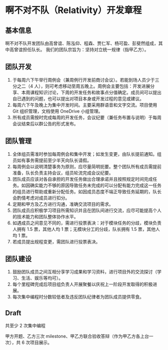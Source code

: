 
# 啊不对不队（Relativity）开发章程

## 基本信息

啊不对不队开发团队由高曾谊、陈泓仰、程森、贾仁军、杨可盈、彭斐然组成，其中高曾谊担任队长。
我们的团队宗旨为：坚持对立统一规律（指甲乙方）。

## 团队开发

1. 于每周六下午举行周例会（兼周例行开发前商讨会议）。若能到场人员少于三分之二（4 人），则可考虑移动至周五晚上。周例会主要包括：开发进展分享、本周课程知识讨论，下周的开发任务和故事点分值确定。成员间可以提出自已遇到的问题，也可以提出对项目本身或开发过程的意见或建议。
2. 每周六下午及晚上为集中开发时间。主要采用群语音和文字交流。项目使用 Git 组织管理，文档使用 OneDrive 小组管理。
3. 所有成员需按时完成每周的开发任务，会议纪要（兼任务布置与说明）于每周会议结束后以群公告的形式发布。

## 团队管理

1. 全体组员需准时参加每周例会和集中开发；如发生变更，由队长提前通知。组员如有事务需提前至少半天向队长请假。
2. 每周例会以说明清楚事务为原则，应尽量简明扼要。整个团队所有成员需提前准备，队长负责主持会议，组员轮流完成会议纪要。
3. 团队成员应该对各自承担的开发任务做出合理承诺并且按照规定时间完成任务。如因确实能力不够的原因导致任务未完成的可以分配有能力完成这一任务的组员进行帮助或重新分配任务。如因成员态度不端正导致任务延期的，队长会酌情考虑对成员进行扣分。
4. 定期和甲方及乙方进行沟通，准确交流项目的需求。
5. 团队成员应积极学习项目所需知识并且在团队间进行交流，应尽可能提高个人的技术能力和团队整体协作水平。
6. 如遇成员之间意见不同的，需进行投票表决：对于模块任务的分歧，模块负责人拥有 1.5 票，其他人均 1 票；无模块分工的分歧，队长拥有 1.5 票，其他人均 1 票。
7. 若成员提出规程变更，需团队进行投票表决。

## 团队建设

1. 鼓励团队成员之间互相分享学习成果和学习资料，进行项目外的交流探讨（学习、生活、娱乐等均可）。
2. 每个里程碑完成后项目组负责人开展聚餐以庆祝上一阶段开发取得的积极进展。
3. 每次集中编程时分数较低者及违反团队纪律者为团队成员提供零食。

## Draft

共至少 2 次集中编程

甲方开题、乙方三次 milestone、甲乙方联合验收答辩（作为甲乙方各上台一次），共 6 次项目展示。
